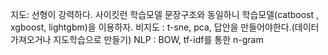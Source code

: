 
지도: 선형이 강력하다.  사이킷런 학습모델 문장구조와 동일하니 학습모델(catboost , xgboost, lightgbm)을 이용하자.
비지도 : t-sne, pca, 답안을 만들어야한다.(데이터 가져오거나 지도학습으로 만들기)
NLP : BOW, tf-idf를 통한 n-gram
